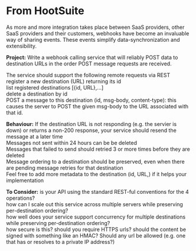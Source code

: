 # From HootSuite # 

As more and more integration takes place between SaaS providers, other SaaS providers and their customers, webhooks have become an invaluable way of sharing events.  These events simplify data-synchronization and extensibility.      

**Project:** 
Write a webhook calling service that will reliably POST data to destination URLs in the order POST message requests are received. 

The service should support the following remote requests via REST   
register a new destination (URL) returning its id   
list registered destinations [{id, URL},...]   
delete a destination by id   
POST a message to this destination (id, msg-body, content-type): this causes the server to POST the given msg-body to the URL associated with that id.    

**Behaviour:** 
If the destination URL is not responding (e.g. the servier is down) or returns a non-200 response, your service should resend the message at a later time   
Messages not sent within 24 hours can be be deleted   
Messages that failed to send should retried 3 or more times before they are deleted   
Message ordering to a destination should be preserved, even when there are pending message retries for that destination   
Feel free to add more metadata to the destination (id, URL,) if it helps your implementation   

**To Consider:** 
is your API using the standard REST-ful conventions for the 4 operations?   
how can I scale out this service across multiple servers while preserving per-destination ordering?   
how well does your service support concurrency for multiple destinations while preserving per-destination ordering?   
how secure is this? should you require HTTPS urls? should the content be signed with something like an HMAC?  Should any url be allowed (e.g. one that has or resolves to a private IP address?)  